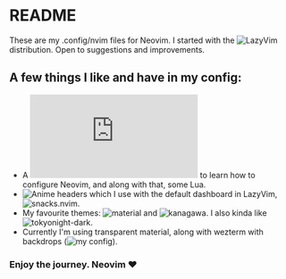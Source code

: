 # README
These are my .config/nvim files for Neovim. I started with the ![LazyVim](https://www.lazyvim.org/) distribution. Open to suggestions and improvements.
## A few things I like and have in my config:
+ A ![guide](https://coralpink.github.io/commentary/wezterm/installation.html) to learn how to configure Neovim, and along with that, some Lua.
+ ![Anime headers](https://github.com/nvimdev/dashboard-nvim/wiki/Ascii-Header-Text) which I use with the default dashboard in LazyVim, ![snacks.nvim](https://github.com/folke/snacks.nvim).
+ My favourite themes: ![material](https://github.com/marko-cerovac/material.nvim) and ![kanagawa](https://github.com/rebelot/kanagawa.nvim). I also kinda like ![tokyonight-dark](https://github.com/folke/tokyonight.nvim).
+ Currently I'm using transparent material, along with wezterm with backdrops (![my config](https://github.com/ilnb/wezterm-config)).

### Enjoy the journey. Neovim :heart:
